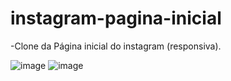 # instagram-pagina-inicial

-Clone da Página inicial do instagram (responsiva).

![image](https://user-images.githubusercontent.com/74571057/123530676-94edfb80-d6d3-11eb-9a85-3ff10d8bad14.png)
![image](https://user-images.githubusercontent.com/74571057/123530786-ae437780-d6d4-11eb-968f-1783a289dabb.png)
